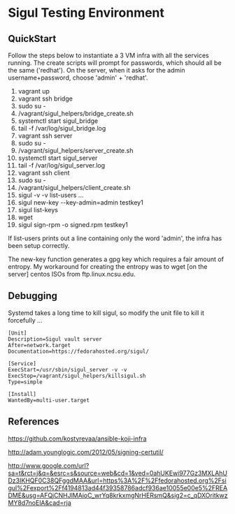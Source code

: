 # Sigul Testing Environment

## QuickStart

Follow the steps below to instantiate a 3 VM infra with all the services running. The create scripts will prompt for passwords, which should all be the same ('redhat'). On the server, when it asks for the admin username+password, choose 'admin' + 'redhat'.

1. vagrant up
2. vagrant ssh bridge
  1. sudo su - 
  2. /vagrant/sigul_helpers/bridge_create.sh
  3. systemctl start sigul_bridge
  4. tail -f /var/log/sigul_bridge.log
3. vagrant ssh server
  1. sudo su - 
  2. /vagrant/sigul_helpers/server_create.sh
  3. systemctl start sigul_server
  4. tail -f /var/log/sigul_server.log
3. vagrant ssh client
  1. sudo su - 
  2. /vagrant/sigul_helpers/client_create.sh
  3. sigul -v -v list-users
  ...
  4. sigul new-key --key-admin=admin testkey1
  5. sigul list-keys
  6. wget <rpmurl>
  7. sigul sign-rpm -o signed.rpm testkey1 <rpmfilename>


If list-users prints out a line containing only the word 'admin', the infra has been setup correctly.

The new-key function generates a gpg key which requires a fair amount of entropy. My workaround for creating the entropy was to wget [on the server] centos ISOs from ftp.linux.ncsu.edu.

## Debugging

Systemd takes a long time to kill sigul, so modify the unit file to kill it forcefully ...
````
[Unit]
Description=Sigul vault server
After=network.target
Documentation=https://fedorahosted.org/sigul/

[Service]
ExecStart=/usr/sbin/sigul_server -v -v
ExecStop=/vagrant/sigul_helpers/killsigul.sh
Type=simple

[Install]
WantedBy=multi-user.target
````

## References

https://github.com/kostyrevaa/ansible-koji-infra

http://adam.younglogic.com/2012/05/signing-certutil/

http://www.google.com/url?sa=t&rct=j&q=&esrc=s&source=web&cd=1&ved=0ahUKEwi977Gz3MXLAhUDz3IKHQF0C38QFggdMAA&url=https%3A%2F%2Ffedorahosted.org%2Fsigul%2Fexport%2Ff4194813ad44f39358786adcf936ae10055e00e5%2FREADME&usg=AFQjCNHJlMAioC_wrYq8krkxmgNrHERsmQ&sig2=c_qDXOritkwzMY8d7noElA&cad=rja
